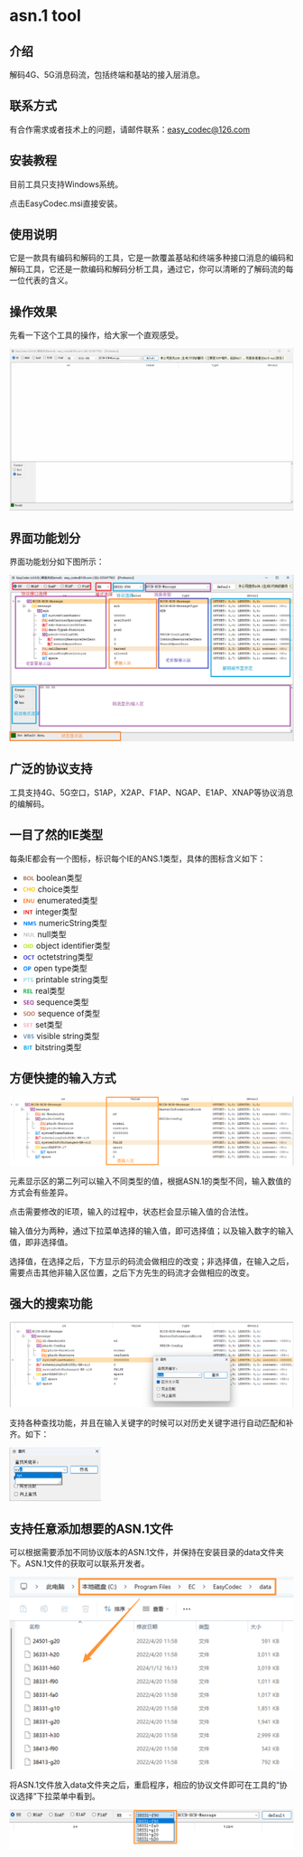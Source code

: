 # asn.1 tool

## 介绍
解码4G、5G消息码流，包括终端和基站的接入层消息。

## 联系方式
有合作需求或者技术上的问题，请邮件联系：easy_codec@126.com


## 安装教程

目前工具只支持Windows系统。

点击EasyCodec.msi直接安装。

## 使用说明

它是一款具有编码和解码的工具，它是一款覆盖基站和终端多种接口消息的编码和解码工具，它还是一款编码和解码分析工具，通过它，你可以清晰的了解码流的每一位代表的含义。

## 操作效果

先看一下这个工具的操作，给大家一个直观感受。

![asn1-tool](./README.assets/asn1-tool.gif)

## **界面功能划分**

界面功能划分如下图所示：

![asn1-tool](./README.assets/asn1-tool.jpg)

## **广泛的协议支持**

工具支持4G、5G空口，S1AP，X2AP、F1AP、NGAP、E1AP、XNAP等协议消息的编解码。



## **一目了然的IE类型**

每条IE都会有一个图标，标识每个IE的ANS.1类型，具体的图标含义如下：



- <img src="./README.assets/409fe1822f988397af7ab5dc7d5968e0.png" alt="img" style="zoom:10%;" />  boolean类型
- <img src="./README.assets/a90aa2e2155480eaaefbe0690b97d39c.png" alt="img" style="zoom:10%;" />  choice类型
- <img src="./README.assets/afed5094d06a622acf3506300d46e022.png" alt="img" style="zoom:10%;" />  enumerated类型
- <img src="./README.assets/d0b5c21daad948519e01d0bf16d4c6ce.png" alt="img" style="zoom:10%;" />  integer类型
- <img src="./README.assets/3dba1f5a0d81ff09e4e6523d1c02a6ef.png" alt="img" style="zoom:10%;" />  numericString类型
- <img src="./README.assets/37b4b2445a7f828575c654a36ad65433.png" alt="img" style="zoom:10%;" />  null类型
- <img src="./README.assets/ffdf397e7ffe0726d8de78dd1a4c152c.png" alt="img" style="zoom:10%;" />  object identifier类型
- <img src="./README.assets/77d42f482e89ff7d18fba958c76c177e.png" alt="img" style="zoom:10%;" />  octetstring类型
- <img src="./README.assets/3b17e2557ed053cac8f212879cf4bf08.png" alt="img" style="zoom:10%;" />  open type类型
- <img src="./README.assets/b6225b228448493a28d92fd73dceb149.png" alt="img" style="zoom:10%;" />  printable string类型
- <img src="./README.assets/89f3a8abe75f8858e969ee36469780ee.png" alt="img" style="zoom:10%;" />  real类型
- <img src="./README.assets/21c281686934a4cb5eda6cdab7f13aab.png" alt="img" style="zoom:10%;" />  sequence类型
- <img src="./README.assets/2d677a352bd806aa6fb2c1fba73536ce.png" alt="img" style="zoom:10%;" />  sequence of类型
- <img src="./README.assets/af6622072671bc3946ce291db92e7e48.png" alt="img" style="zoom:10%;" />  set类型
- <img src="./README.assets/d4b748547aaa23d453bccf3f7cafd840.png" alt="img" style="zoom:10%;" />  visible string类型
- <img src="./README.assets/fc9c443f31bcdff5b5a34165f463e777.png" alt="img" style="zoom:10%;" />  bitstring类型



## **方便快捷的输入方式**

![image-20240128001324968](./README.assets/image-20240128001324968.png)

元素显示区的第二列可以输入不同类型的值，根据ASN.1的类型不同，输入数值的方式会有些差异。

点击需要修改的IE项，输入的过程中，状态栏会显示输入值的合法性。

输入值分为两种，通过下拉菜单选择的输入值，即可选择值；以及输入数字的输入值，即非选择值。

选择值，在选择之后，下方显示的码流会做相应的改变；非选择值，在输入之后，需要点击其他非输入区位置，之后下方先生的码流才会做相应的改变。



## **强大的搜索功能**

![image-20240128001443041](./README.assets/image-20240128001443041.png)

支持各种查找功能，并且在输入关键字的时候可以对历史关键字进行自动匹配和补齐。如下：

<img src="./README.assets/image-20240128001539889.png" alt="image-20240128001539889" style="zoom:25%;" />

## 支持任意添加想要的ASN.1文件

可以根据需要添加不同协议版本的ASN.1文件，并保持在安装目录的data文件夹下。ASN.1文件的获取可以联系开发者。



<img src="./README.assets/image-20240128002126617.png" alt="image-20240128002126617" style="zoom:50%;" />

将ASN.1文件放入data文件夹之后，重启程序，相应的协议文件即可在工具的“协议选择”下拉菜单中看到。

![image-20240128004542690](./README.assets/image-20240128004542690.png)

